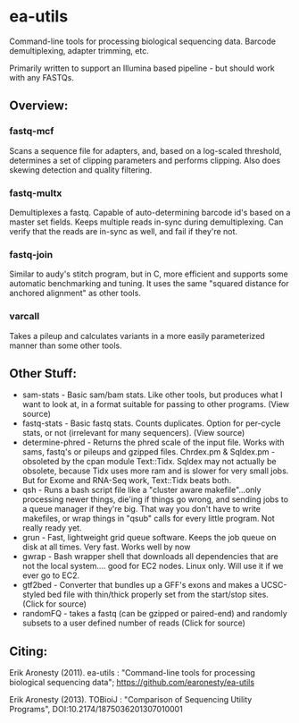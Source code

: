 # ea-utils

Command-line tools for processing biological sequencing data. Barcode demultiplexing, adapter trimming, etc.

Primarily written to support an Illumina based pipeline - but should work with any FASTQs.

## Overview:

### fastq-mcf
Scans a sequence file for adapters, and, based on a log-scaled threshold, determines a set of clipping parameters and performs clipping. Also does skewing detection and quality filtering.

### fastq-multx
Demultiplexes a fastq. Capable of auto-determining barcode id's based on a master set fields. Keeps multiple reads in-sync during demultiplexing. Can verify that the reads are in-sync as well, and fail if they're not.

### fastq-join
Similar to audy's stitch program, but in C, more efficient and supports some automatic benchmarking and tuning. It uses the same "squared distance for anchored alignment" as other tools.

### varcall
Takes a pileup and calculates variants in a more easily parameterized manner than some other tools.

## Other Stuff:

* sam-stats - Basic sam/bam stats. Like other tools, but produces what I want to look at, in a format suitable for passing to other programs. (View source)
* fastq-stats - Basic fastq stats. Counts duplicates. Option for per-cycle stats, or not (irrelevant for many sequencers). (View source)
* determine-phred - Returns the phred scale of the input file. Works with sams, fastq's or pileups and gzipped files.
Chrdex.pm & Sqldex.pm - obsoleted by the cpan module Text::Tidx. Sqldex may not actually be obsolete, because Tidx uses more ram and is slower for very small jobs. But for Exome and RNA-Seq work, Text::Tidx beats both.
* qsh - Runs a bash script file like a "cluster aware makefile"...only processing newer things, die'ing if things go wrong, and sending jobs to a queue manager if they're big. That way you don't have to write makefiles, or wrap things in "qsub" calls for every little program. Not really ready yet.
* grun - Fast, lightweight grid queue software. Keeps the job queue on disk at all times. Very fast. Works well by now
* gwrap - Bash wrapper shell that downloads all dependencies that are not the local system.... good for EC2 nodes. Linux only. Will use it if we ever go to EC2.
* gtf2bed - Converter that bundles up a GFF's exons and makes a UCSC-styled bed file with thin/thick properly set from the start/stop sites. (Click for source)
* randomFQ - takes a fastq (can be gzipped or paired-end) and randomly subsets to a user defined number of reads (Click for source)

## Citing:

Erik Aronesty (2011). ea-utils : "Command-line tools for processing biological sequencing data"; https://github.com/earonesty/ea-utils

Erik Aronesty (2013). TOBioiJ : "Comparison of Sequencing Utility Programs", DOI:10.2174/1875036201307010001
